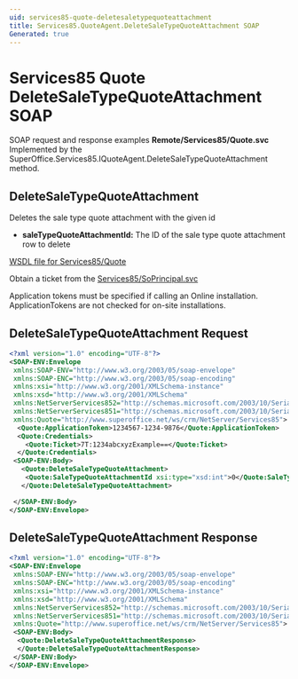 ```yaml
---
uid: services85-quote-deletesaletypequoteattachment
title: Services85.QuoteAgent.DeleteSaleTypeQuoteAttachment SOAP
Generated: true
---
```


# Services85 Quote DeleteSaleTypeQuoteAttachment SOAP

SOAP request and response examples **Remote/Services85/Quote.svc**
Implemented by the <see cref="M:SuperOffice.Services85.IQuoteAgent.DeleteSaleTypeQuoteAttachment">SuperOffice.Services85.IQuoteAgent.DeleteSaleTypeQuoteAttachment</see> method.

## DeleteSaleTypeQuoteAttachment

Deletes the sale type quote attachment with the given id

* **saleTypeQuoteAttachmentId:** The ID of the sale type quote attachment row to delete



[WSDL file for Services85/Quote](../Services85-Quote.md)

Obtain a ticket from the [Services85/SoPrincipal.svc](../SoPrincipal/SoPrincipal.md)

Application tokens must be specified if calling an Online installation. ApplicationTokens are not checked for on-site installations.

## DeleteSaleTypeQuoteAttachment Request

```xml
<?xml version="1.0" encoding="UTF-8"?>
<SOAP-ENV:Envelope
 xmlns:SOAP-ENV="http://www.w3.org/2003/05/soap-envelope"
 xmlns:SOAP-ENC="http://www.w3.org/2003/05/soap-encoding"
 xmlns:xsi="http://www.w3.org/2001/XMLSchema-instance"
 xmlns:xsd="http://www.w3.org/2001/XMLSchema"
 xmlns:NetServerServices852="http://schemas.microsoft.com/2003/10/Serialization/Arrays"
 xmlns:NetServerServices851="http://schemas.microsoft.com/2003/10/Serialization/"
 xmlns:Quote="http://www.superoffice.net/ws/crm/NetServer/Services85">
  <Quote:ApplicationToken>1234567-1234-9876</Quote:ApplicationToken>
  <Quote:Credentials>
    <Quote:Ticket>7T:1234abcxyzExample==</Quote:Ticket>
  </Quote:Credentials>
 <SOAP-ENV:Body>
   <Quote:DeleteSaleTypeQuoteAttachment>
    <Quote:SaleTypeQuoteAttachmentId xsi:type="xsd:int">0</Quote:SaleTypeQuoteAttachmentId>
   </Quote:DeleteSaleTypeQuoteAttachment>

 </SOAP-ENV:Body>
</SOAP-ENV:Envelope>

```


## DeleteSaleTypeQuoteAttachment Response

```xml
<?xml version="1.0" encoding="UTF-8"?>
<SOAP-ENV:Envelope
 xmlns:SOAP-ENV="http://www.w3.org/2003/05/soap-envelope"
 xmlns:SOAP-ENC="http://www.w3.org/2003/05/soap-encoding"
 xmlns:xsi="http://www.w3.org/2001/XMLSchema-instance"
 xmlns:xsd="http://www.w3.org/2001/XMLSchema"
 xmlns:NetServerServices852="http://schemas.microsoft.com/2003/10/Serialization/Arrays"
 xmlns:NetServerServices851="http://schemas.microsoft.com/2003/10/Serialization/"
 xmlns:Quote="http://www.superoffice.net/ws/crm/NetServer/Services85">
 <SOAP-ENV:Body>
  <Quote:DeleteSaleTypeQuoteAttachmentResponse>
  </Quote:DeleteSaleTypeQuoteAttachmentResponse>
 </SOAP-ENV:Body>
</SOAP-ENV:Envelope>

```

